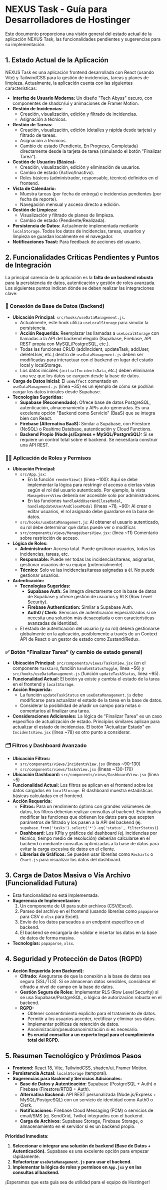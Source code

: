 # NEXUS Task - Guía para Desarrolladores de Hostinger

Este documento proporciona una visión general del estado actual de la aplicación NEXUS Task, las funcionalidades pendientes y sugerencias para su implementación.

## 1. Estado Actual de la Aplicación

NEXUS Task es una aplicación frontend desarrollada con React (usando Vite) y TailwindCSS para la gestión de incidencias, tareas y planes de limpieza. Actualmente, la aplicación cuenta con las siguientes características:

- **Interfaz de Usuario Moderna:** Un diseño "Tech Abyss" oscuro, con componentes de shadcn/ui y animaciones de Framer Motion.
- **Gestión de Incidencias:**
    - Creación, visualización, edición y filtrado de incidencias.
    - Asignación a técnicos.
- **Gestión de Tareas:**
    - Creación, visualización, edición (detalles y rápida desde tarjeta) y filtrado de tareas.
    - Asignación a técnicos.
    - Cambio de estado (Pendiente, En Progreso, Completada) directamente desde la tarjeta de tarea (simulando el botón "Finalizar Tarea").
- **Gestión de Usuarios (Básica):**
    - Creación, visualización, edición y eliminación de usuarios.
    - Cambio de estado (Activo/Inactivo).
    - Roles básicos (administrador, responsable, técnico) definidos en el frontend.
- **Vista de Calendario:**
    - Muestra tareas (por fecha de entrega) e incidencias pendientes (por fecha de reporte).
    - Navegación mensual y acceso directo a edición.
- **Gestión de Limpieza:**
    - Visualización y filtrado de planes de limpieza.
    - Cambio de estado (Pendiente/Realizada).
- **Persistencia de Datos:** Actualmente implementada mediante `localStorage`. Todos los datos de incidencias, tareas, usuarios y limpieza se guardan localmente en el navegador.
- **Notificaciones Toast:** Para feedback de acciones del usuario.

## 2. Funcionalidades Críticas Pendientes y Puntos de Integración

La principal carencia de la aplicación es la **falta de un backend robusto** para la persistencia de datos, autenticación y gestión de roles avanzada. Los siguientes puntos indican dónde se deben realizar las integraciones clave:

### 🔁 Conexión de Base de Datos (Backend)

- **Ubicación Principal:** `src/hooks/useDataManagement.js`.
    - Actualmente, este hook utiliza `useLocalStorage` para simular la persistencia.
    - **Acción Requerida:** Reemplazar las llamadas a `useLocalStorage` con llamadas a la API del backend elegido (Supabase, Firebase, API REST propia con MySQL/PostgreSQL, etc.).
    - Todas las funciones CRUD (addIncident, updateTask, addUser, deleteUser, etc.) dentro de `useDataManagement.js` deben ser modificadas para interactuar con el backend en lugar del estado local y localStorage.
    - Los datos iniciales (`initialIncidentsData`, etc.) deben eliminarse una vez que los datos se carguen desde la base de datos.
- **Carga de Datos Inicial:** El `useEffect` comentado en `useDataManagement.js` (línea ~35) es un ejemplo de cómo se podrían cargar los datos iniciales desde Supabase.
- **Tecnologías Sugeridas:**
    - **Supabase (Recomendado):** Ofrece base de datos PostgreSQL, autenticación, almacenamiento y APIs auto-generadas. Es una excelente opción "Backend como Servicio" (BaaS) que se integra bien con React.
    - **Firebase (Alternativa BaaS):** Similar a Supabase, con Firestore (NoSQL) o Realtime Database, autenticación y Cloud Functions.
    - **Backend Propio (Node.js/Express + MySQL/PostgreSQL):** Si se requiere un control total sobre el backend. Se necesitaría construir una API REST.

### 🧑‍🔧 Aplicación de Roles y Permisos

- **Ubicación Principal:**
    - `src/App.jsx`:
        - En la función `renderView()` (línea ~100): Aquí se debe implementar la lógica para restringir el acceso a ciertas vistas según el rol del usuario autenticado. Por ejemplo, la vista `ManageUsersView` debería ser accesible solo por administradores.
        - En las funciones `handleAddUserAndCloseModal`, `handleUpdateUserAndCloseModal` (líneas ~78, ~90): Al crear o editar usuarios, el rol asignado debe guardarse en la base de datos.
    - `src/hooks/useDataManagement.js`: Al obtener el usuario autenticado, su rol debe determinar qué datos puede ver o modificar.
    - `src/components/views/ManageUsersView.jsx`: (línea ~11) Comentario sobre restricción de acceso.
- **Lógica de Roles:**
    - **Administrador:** Acceso total. Puede gestionar usuarios, todas las incidencias, tareas, etc.
    - **Responsable:** Puede ver todas las incidencias/tareas, asignarlas, gestionar usuarios de su equipo (potencialmente).
    - **Técnico:** Solo ve las incidencias/tareas asignadas a él. No puede gestionar usuarios.
- **Autenticación:**
    - **Tecnologías Sugeridas:**
        - **Supabase Auth:** Se integra directamente con la base de datos de Supabase y ofrece gestión de usuarios y RLS (Row Level Security).
        - **Firebase Authentication:** Similar a Supabase Auth.
        - **Auth0 / Clerk:** Servicios de autenticación especializados si se necesita una solución más desacoplada o con características avanzadas de identidad.
    - El estado de autenticación del usuario (y su rol) deberá gestionarse globalmente en la aplicación, posiblemente a través de un Context API de React o un gestor de estado como Zustand/Redux.

### ✅ Botón "Finalizar Tarea" (y cambio de estado general)

- **Ubicación Principal:** `src/components/views/TasksView.jsx` (en el componente `TaskCard`, función `handleStatusToggle`, línea ~56) y `src/hooks/useDataManagement.js` (función `updateTaskStatus`, línea ~95).
- **Funcionalidad Actual:** El botón ya existe y cambia el estado de la tarea en el frontend y `localStorage`.
- **Acción Requerida:**
    - La función `updateTaskStatus` en `useDataManagement.js` debe modificarse para actualizar el estado de la tarea en la base de datos.
    - Considerar la posibilidad de añadir un campo para notas o comentarios al finalizar una tarea.
- **Consideraciones Adicionales:** La lógica de "Finalizar Tarea" es un caso específico de actualización de estado. Principios similares aplican para actualizar el estado de incidencias. El botón "Actualizar Estado" en `IncidentsView.jsx` (línea ~78) es otro punto a considerar.

### 🗂️ Filtros y Dashboard Avanzado

- **Ubicación Filtros:**
    - `src/components/views/IncidentsView.jsx` (líneas ~90-130)
    - `src/components/views/TasksView.jsx` (líneas ~130-170)
- **Ubicación Dashboard:** `src/components/views/DashboardView.jsx` (línea ~5)
- **Funcionalidad Actual:** Los filtros se aplican en el frontend sobre los datos cargados en `localStorage`. El dashboard muestra estadísticas básicas calculadas en el frontend.
- **Acción Requerida:**
    - **Filtros:** Para un rendimiento óptimo con grandes volúmenes de datos, los filtros deberían realizar consultas al backend. Esto implica modificar las funciones que obtienen los datos para que acepten parámetros de filtrado y los pasen a la API del backend (ej. `supabase.from('tasks').select('*').eq('status', filterStatus)`).
    - **Dashboard:** Los KPIs y gráficos del dashboard (ej. incidencias por técnico, tiempo medio de resolución) deberían calcularse en el backend o mediante consultas optimizadas a la base de datos para evitar la carga excesiva de datos en el cliente.
    - **Librerías de Gráficos:** Se pueden usar librerías como `Recharts` o `Chart.js` para visualizar los datos del dashboard.

## 3. Carga de Datos Masiva o Vía Archivo (Funcionalidad Futura)

- Esta funcionalidad no está implementada.
- **Sugerencia de Implementación:**
    1.  Un componente de UI para subir archivos (CSV/Excel).
    2.  Parseo del archivo en el frontend (usando librerías como `papaparse` para CSV o `xlsx` para Excel).
    3.  Envío de los datos parseados a un endpoint específico en el backend.
    4.  El backend se encargaría de validar e insertar los datos en la base de datos de forma masiva.
- **Tecnologías:** `papaparse`, `xlsx`.

## 4. Seguridad y Protección de Datos (RGPD)

- **Acción Requerida (con Backend):**
    - **Cifrado:** Asegurarse de que la conexión a la base de datos sea segura (SSL/TLS). Si se almacenan datos sensibles, considerar el cifrado a nivel de campo en la base de datos.
    - **Gestión Segura de Roles:** Implementar RLS (Row Level Security) si se usa Supabase/PostgreSQL, o lógica de autorización robusta en el backend.
    - **RGPD:**
        - Obtener consentimiento explícito para el tratamiento de datos.
        - Permitir a los usuarios acceder, rectificar y eliminar sus datos.
        - Implementar políticas de retención de datos.
        - Anonimización/pseudoanonimización si es necesario.
        - **Es crucial consultar a un experto legal para el cumplimiento total del RGPD.**

## 5. Resumen Tecnológico y Próximos Pasos

- **Frontend:** React 18, Vite, TailwindCSS, shadcn/ui, Framer Motion.
- **Persistencia Actual:** `localStorage` (temporal).
- **Sugerencias para Backend y Servicios Adicionales:**
    - **Base de Datos y Autenticación:** Supabase (PostgreSQL + Auth) o Firebase (Firestore/RTDB + Auth).
    - **Alternativa Backend:** API REST personalizada (Node.js/Express + MySQL/PostgreSQL) con un servicio de identidad como Auth0 o Clerk.
    - **Notificaciones:** Firebase Cloud Messaging (FCM) o servicios de email/SMS (ej. SendGrid, Twilio) integrados con el backend.
    - **Carga de Archivos:** Supabase Storage, Firebase Storage, o almacenamiento en el servidor si es un backend propio.

**Prioridad Inmediata:**
1.  **Seleccionar e integrar una solución de backend (Base de Datos + Autenticación).** Supabase es una excelente opción para empezar rápidamente.
2.  **Refactorizar `useDataManagement.js` para usar el backend.**
3.  **Implementar la lógica de roles y permisos en `App.jsx` y en las consultas al backend.**

¡Esperamos que esta guía sea de utilidad para el equipo de Hostinger!
